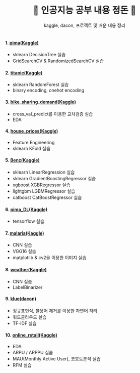 <div align=center>
  <h1> 🤖 인공지능 공부 내용 정돈 🤖 </h1>
  kaggle, dacon, 프로젝트 및 배운 내용 정리
</div>

<br>

#### 1. [pima(Kaggle)](https://www.kaggle.com/datasets/uciml/pima-indians-diabetes-database)
- sklearn DecisionTree 실습
- GridSearchCV & RandomizedSearchCV 실습


#### 2. [titanic(Kaggle)](https://www.kaggle.com/competitions/titanic)
- sklearn RandomForest 실습
- binary encoding, onehot encoding


#### 3. [bike_sharing_demand(Kaggle)](https://www.kaggle.com/competitions/titanic)
- cross_val_predict를 이용한 교차검증 실습
- EDA


#### 4. [house_prices(Kaggle)](https://www.kaggle.com/c/house-prices-advanced-regression-techniques)
- Feature Engineering
- sklearn KFold 실습


#### 5. [Benz(Kaggle)](https://www.kaggle.com/competitions/mercedes-benz-greener-manufacturing)
- sklearn LinearRegression 실습
- sklearn GradientBoostingRegressor 실습
- xgboost XGBRegressor 실습
- lightgbm LGBMRegressor 실습
- catboost CatBoostRegressor 실습


#### 6. [pima_DL(Kaggle)](https://www.kaggle.com/datasets/uciml/pima-indians-diabetes-database)
- tensorflow 실습


#### 7. [malaria(Kaggle)](https://www.kaggle.com/datasets/iarunava/cell-images-for-detecting-malaria)
- CNN 실습
- VGG16 실습
- matplotlib & cv2을 이용한 이미지 실습

#### 8. [weather(Kaggle)](https://www.kaggle.com/datasets/vijaygiitk/multiclass-weather-dataset)
- CNN 실습
- LabelBinarizer 

#### 9. [klue(dacon)](https://dacon.io/competitions/official/235747)
- 정규표현식, 불용어 제거를 이용한 자연어 처리
- 워드클라우드 실습
- TF-IDF 실습

#### 10. [online_retail(Kaggle)](https://www.kaggle.com/datasets/carrie1/ecommerce-data)
- EDA
- ARPU / ARPPU 실습
- MAU(Monthly Active User), 코호트분석 실습
- RFM 실습
